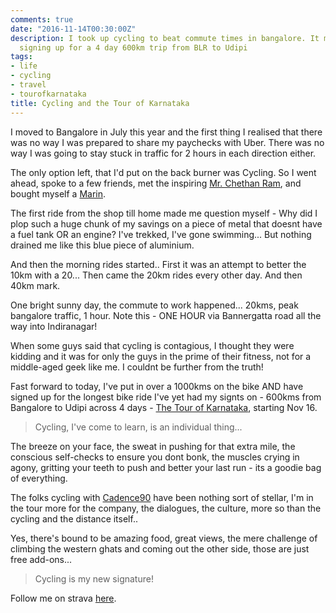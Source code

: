 ```yaml
---
comments: true
date: "2016-11-14T00:30:00Z"
description: I took up cycling to beat commute times in bangalore. It morphed into
  signing up for a 4 day 600km trip from BLR to Udipi
tags:
- life
- cycling
- travel
- tourofkarnataka
title: Cycling and the Tour of Karnataka
---
```


I moved to Bangalore in July this year and the first thing I realised that there was no way I was prepared to share my paychecks with Uber. There was no way I was going to stay stuck in traffic for 2 hours in each direction either.

The only option left, that I'd put on the back burner was Cycling. So I went ahead, spoke to a few friends, met the inspiring [Mr. Chethan Ram][1], and bought myself a [Marin][2].

The first ride from the shop till home made me question myself - Why did I plop such a huge chunk of my savings on a piece of metal that doesnt have a fuel tank OR an engine? I've trekked, I've gone swimming... But nothing drained me like this blue piece of aluminium. 

And then the morning rides started.. First it was an attempt to better the 10km with a 20... Then came the 20km rides every other day. And then 40km mark. 

One bright sunny day, the commute to work happened... 20kms, peak bangalore traffic, 1 hour. Note this - ONE HOUR via Bannergatta road all the way into Indiranagar!

When some guys said that cycling is contagious, I thought they were kidding and it was for only the guys in the prime of their fitness, not for a middle-aged geek like me. I couldnt be further from the truth!

Fast forward to today, I've put in over a 1000kms on the bike AND have signed up for the longest bike ride I've yet had my signts on - 600kms from Bangalore to Udipi across 4 days - [The Tour of Karnataka][3], starting Nov 16.

> Cycling, I've come to learn, is an individual thing...

The breeze on your face, the sweat in pushing for that extra mile, the conscious self-checks to ensure you dont bonk, the muscles crying in agony, gritting your teeth to push and better your last run - its a goodie bag of everything.

The folks cycling with [Cadence90][4] have been nothing sort of stellar, I'm in the tour more for the company, the dialogues, the culture, more so than the cycling and the distance itself..

Yes, there's bound to be amazing food, great views, the mere challenge of climbing the western ghats and coming out the other side, those are just free add-ons...

> Cycling is my new signature!

Follow me on strava [here][5].

[1]: https://www.facebook.com/rchethanram
[2]: http://www.marinbikes.com/us/bikes/description/2016-fairfax-sc2
[3]: https://www.facebook.com/tourofkarnataka/?fref=ts
[4]: http://cadence90.in
[5]: https://www.strava.com/athletes/17454155